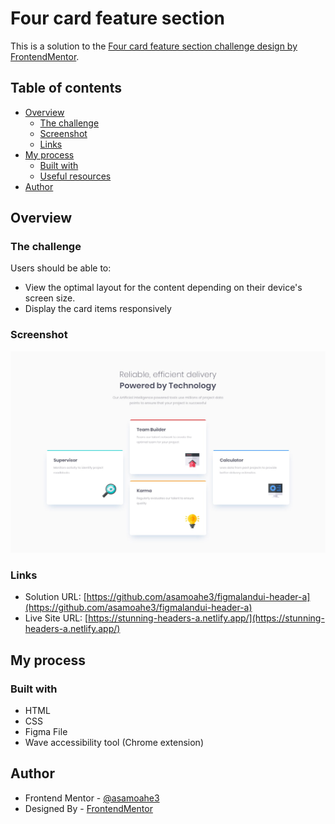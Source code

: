 # Four card feature section


This is a solution to the [Four card feature section challenge design by FrontendMentor](https://www.frontendmentor.io/challenges/four-card-feature-section-weK1eFYK/hub/four-card-feature-section-uUUWoYfpEa).

## Table of contents

- [Overview](#overview)
  - [The challenge](#the-challenge)
  - [Screenshot](./)
  - [Links](#links)
- [My process](#my-process)
  - [Built with](#built-with)
  - [Useful resources](#useful-resources)
- [Author](#author)

## Overview

### The challenge

Users should be able to:

- View the optimal layout for the content depending on their device's screen size.
- Display the card items responsively

### Screenshot

![](./images/screen-shot.jpg)

### Links

- Solution URL: [https://github.com/asamoahe3/figmalandui-header-a](https://github.com/asamoahe3/figmalandui-header-a)
- Live Site URL: [https://stunning-headers-a.netlify.app/](https://stunning-headers-a.netlify.app/)

## My process

### Built with

- HTML
- CSS
- Figma File
- Wave accessibility tool (Chrome extension)

## Author

- Frontend Mentor - [@asamoahe3](https://www.frontendmentor.io/profile/asamoahe3)
- Designed By - [FrontendMentor](https://www.frontendmentor.io)
